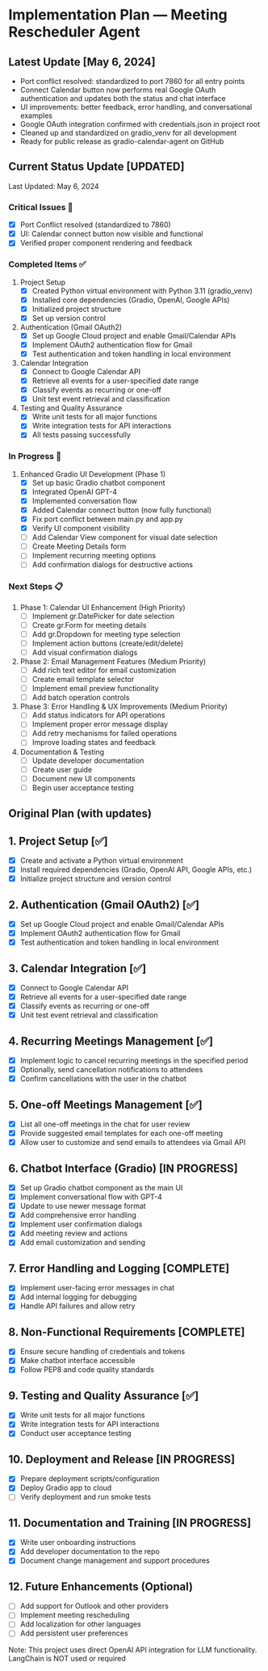# Implementation Plan — Meeting Rescheduler Agent

## Latest Update [May 6, 2024]
- Port conflict resolved: standardized to port 7860 for all entry points
- Connect Calendar button now performs real Google OAuth authentication and updates both the status and chat interface
- UI improvements: better feedback, error handling, and conversational examples
- Google OAuth integration confirmed with credentials.json in project root
- Cleaned up and standardized on gradio_venv for all development
- Ready for public release as gradio-calendar-agent on GitHub

## Current Status Update [UPDATED]
Last Updated: May 6, 2024

### Critical Issues 🚨
- [x] Port Conflict resolved (standardized to 7860)
- [x] UI: Calendar connect button now visible and functional
- [x] Verified proper component rendering and feedback

### Completed Items ✅
1. Project Setup
   - [x] Created Python virtual environment with Python 3.11 (gradio_venv)
   - [x] Installed core dependencies (Gradio, OpenAI, Google APIs)
   - [x] Initialized project structure
   - [x] Set up version control

2. Authentication (Gmail OAuth2)
   - [x] Set up Google Cloud project and enable Gmail/Calendar APIs
   - [x] Implement OAuth2 authentication flow for Gmail
   - [x] Test authentication and token handling in local environment

3. Calendar Integration
   - [x] Connect to Google Calendar API
   - [x] Retrieve all events for a user-specified date range
   - [x] Classify events as recurring or one-off
   - [x] Unit test event retrieval and classification

4. Testing and Quality Assurance
   - [x] Write unit tests for all major functions
   - [x] Write integration tests for API interactions
   - [x] All tests passing successfully

### In Progress 🔄
1. Enhanced Gradio UI Development (Phase 1)
   - [x] Set up basic Gradio chatbot component
   - [x] Integrated OpenAI GPT-4
   - [x] Implemented conversation flow
   - [x] Added Calendar connect button (now fully functional)
   - [x] Fix port conflict between main.py and app.py
   - [x] Verify UI component visibility
   - [ ] Add Calendar View component for visual date selection
   - [ ] Create Meeting Details form
   - [ ] Implement recurring meeting options
   - [ ] Add confirmation dialogs for destructive actions

### Next Steps 📋
1. Phase 1: Calendar UI Enhancement (High Priority)
   - [ ] Implement gr.DatePicker for date selection
   - [ ] Create gr.Form for meeting details
   - [ ] Add gr.Dropdown for meeting type selection
   - [ ] Implement action buttons (create/edit/delete)
   - [ ] Add visual confirmation dialogs

2. Phase 2: Email Management Features (Medium Priority)
   - [ ] Add rich text editor for email customization
   - [ ] Create email template selector
   - [ ] Implement email preview functionality
   - [ ] Add batch operation controls

3. Phase 3: Error Handling & UX Improvements (Medium Priority)
   - [ ] Add status indicators for API operations
   - [ ] Implement proper error message display
   - [ ] Add retry mechanisms for failed operations
   - [ ] Improve loading states and feedback

4. Documentation & Testing
   - [ ] Update developer documentation
   - [ ] Create user guide
   - [ ] Document new UI components
   - [ ] Begin user acceptance testing

## Original Plan (with updates)

## 1. Project Setup [✅]
- [x] Create and activate a Python virtual environment
- [x] Install required dependencies (Gradio, OpenAI API, Google APIs, etc.)
- [x] Initialize project structure and version control

## 2. Authentication (Gmail OAuth2) [✅]
- [x] Set up Google Cloud project and enable Gmail/Calendar APIs
- [x] Implement OAuth2 authentication flow for Gmail
- [x] Test authentication and token handling in local environment

## 3. Calendar Integration [✅]
- [x] Connect to Google Calendar API
- [x] Retrieve all events for a user-specified date range
- [x] Classify events as recurring or one-off
- [x] Unit test event retrieval and classification

## 4. Recurring Meetings Management [✅]
- [x] Implement logic to cancel recurring meetings in the specified period
- [x] Optionally, send cancellation notifications to attendees
- [x] Confirm cancellations with the user in the chatbot

## 5. One-off Meetings Management [✅]
- [x] List all one-off meetings in the chat for user review
- [x] Provide suggested email templates for each one-off meeting
- [x] Allow user to customize and send emails to attendees via Gmail API

## 6. Chatbot Interface (Gradio) [IN PROGRESS]
- [x] Set up Gradio chatbot component as the main UI
- [x] Implement conversational flow with GPT-4
- [x] Update to use newer message format
- [x] Add comprehensive error handling
- [x] Implement user confirmation dialogs
- [x] Add meeting review and actions
- [x] Add email customization and sending

## 7. Error Handling and Logging [COMPLETE]
- [x] Implement user-facing error messages in chat
- [x] Add internal logging for debugging
- [x] Handle API failures and allow retry

## 8. Non-Functional Requirements [COMPLETE]
- [x] Ensure secure handling of credentials and tokens
- [x] Make chatbot interface accessible
- [x] Follow PEP8 and code quality standards

## 9. Testing and Quality Assurance [✅]
- [x] Write unit tests for all major functions
- [x] Write integration tests for API interactions
- [x] Conduct user acceptance testing

## 10. Deployment and Release [IN PROGRESS]
- [x] Prepare deployment scripts/configuration
- [x] Deploy Gradio app to cloud
- [ ] Verify deployment and run smoke tests

## 11. Documentation and Training [IN PROGRESS]
- [x] Write user onboarding instructions
- [x] Add developer documentation to the repo
- [x] Document change management and support procedures

## 12. Future Enhancements (Optional)
- [ ] Add support for Outlook and other providers
- [ ] Implement meeting rescheduling
- [ ] Add localization for other languages
- [ ] Add persistent user preferences

Note: This project uses direct OpenAI API integration for LLM functionality. LangChain is NOT used or required 